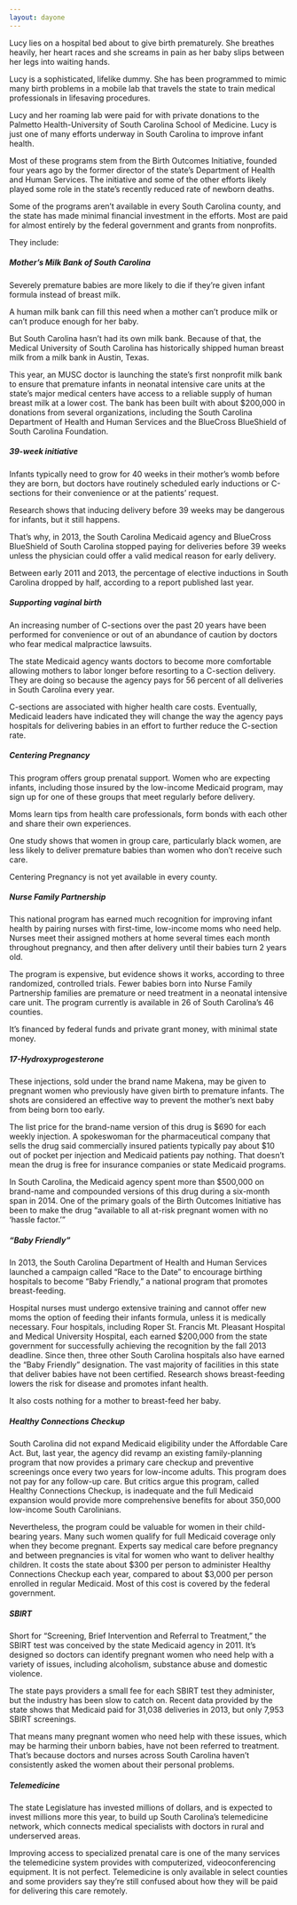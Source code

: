 ```yaml
---
layout: dayone
---
```

Lucy lies on a hospital bed about to give birth prematurely. She breathes heavily, her heart races and she screams in pain as her baby slips between her legs into waiting hands.

Lucy is a sophisticated, lifelike dummy. She has been programmed to mimic many birth problems in a mobile lab that travels the state to train medical professionals in lifesaving procedures.

Lucy and her roaming lab were paid for with private donations to the Palmetto Health-University of South Carolina School of Medicine. Lucy is just one of many efforts underway in South Carolina to improve infant health.

Most of these programs stem from the Birth Outcomes Initiative, founded four years ago by the former director of the state’s Department of Health and Human Services. 
The initiative and some of the other efforts likely played some role in the state’s recently reduced rate of newborn deaths. 

Some of the programs aren’t available in every South Carolina county, and the state has made minimal financial investment in the efforts. Most are paid for almost entirely by the federal government and grants from nonprofits.

They include:

##### Mother’s Milk Bank of South Carolina
Severely premature babies are more likely to die if they’re given infant formula instead of breast milk.

A human milk bank can fill this need when a mother can’t produce milk or can’t produce enough for her baby.

But South Carolina hasn’t had its own milk bank. Because of that, the Medical University of South Carolina has historically shipped human breast milk from a milk bank in Austin, Texas.

This year, an MUSC doctor is launching the state’s first nonprofit milk bank to ensure that premature infants in neonatal intensive care units at the state’s major medical centers have access to a reliable supply of human breast milk at a lower cost. The bank has been built with about $200,000 in donations from several organizations, including the South Carolina Department of Health and Human Services and the BlueCross BlueShield of South Carolina Foundation.

##### 39-week initiative

Infants typically need to grow for 40 weeks in their mother’s womb before they are born, but doctors have routinely scheduled early inductions or C-sections for their convenience or at the patients’ request. 

Research shows that inducing delivery before 39 weeks may be dangerous for infants, but it still happens.

That’s why, in 2013, the South Carolina Medicaid agency and BlueCross BlueShield of South Carolina stopped paying for deliveries before 39 weeks unless the physician could offer a valid medical reason for early delivery. 

Between early 2011 and 2013, the percentage of elective inductions in South Carolina dropped by half, according to a report published last year. 

##### Supporting vaginal birth

An increasing number of C-sections over the past 20 years have been performed for convenience or out of an abundance of caution by doctors who fear medical malpractice lawsuits. 

The state Medicaid agency wants doctors to become more comfortable allowing mothers to labor longer before resorting to a C-section delivery. They are doing so because the agency pays for 56 percent of all deliveries in South Carolina every year.

C-sections are associated with higher health care costs. Eventually, Medicaid leaders have indicated they will change the way the agency pays hospitals for delivering babies in an effort to further reduce the C-section rate.

##### Centering Pregnancy

This program offers group prenatal support. Women who are expecting infants, including those insured by the low-income Medicaid program, may sign up for one of these groups that meet regularly before delivery.

Moms learn tips from health care professionals, form bonds with each other and share their own experiences.

One study shows that women in group care, particularly black women, are less likely to deliver premature babies than women who don’t receive such care.

Centering Pregnancy is not yet available in every county. 

##### Nurse Family Partnership

This national program has earned much recognition for improving infant health by pairing nurses with first-time, low-income moms who need help. Nurses meet their assigned mothers at home several times each month throughout pregnancy, and then after delivery until their babies turn 2 years old. 

The program is expensive, but evidence shows it works, according to three randomized, controlled trials. Fewer babies born into Nurse Family Partnership families are premature or need treatment in a neonatal intensive care unit. The program currently is available in 26 of South Carolina’s 46 counties. 

It’s financed by federal funds and private grant money, with minimal state money. 

##### 17-Hydroxyprogesterone

These injections, sold under the brand name Makena, may be given to pregnant women who previously have given birth to premature infants. The shots are considered an effective way to prevent the mother’s next baby from being born too early. 

The list price for the brand-name version of this drug is $690 for each weekly injection. A spokeswoman for the pharmaceutical company that sells the drug said commercially insured patients typically pay about $10 out of pocket per injection and Medicaid patients pay nothing. That doesn’t mean the drug is free for insurance companies or state Medicaid programs. 

In South Carolina, the Medicaid agency spent more than $500,000 on brand-name and compounded versions of this drug during a six-month span in 2014. One of the primary goals of the Birth Outcomes Initiative has been to make the drug “available to all at-risk pregnant women with no ‘hassle factor.’”

##### “Baby Friendly”

In 2013, the South Carolina Department of Health and Human Services launched a campaign called “Race to the Date” to encourage birthing hospitals to become “Baby Friendly,” a national program that promotes breast-feeding. 

Hospital nurses must undergo extensive training and cannot offer new moms the option of feeding their infants formula, unless it is medically necessary.
Four hospitals, including Roper St. Francis Mt. Pleasant Hospital and Medical University Hospital, each earned $200,000 from the state government for successfully achieving the recognition by the fall 2013 deadline. Since then, three other South Carolina hospitals also have earned the “Baby Friendly” designation. The vast majority of facilities in this state that deliver babies have not been certified. Research shows breast-feeding lowers the risk for disease and promotes infant health. 

It also costs nothing for a mother to breast-feed her baby.

##### Healthy Connections Checkup

South Carolina did not expand Medicaid eligibility under the Affordable Care Act. But, last year, the agency did revamp an existing family-planning program that now provides a primary care checkup and preventive screenings once every two years for low-income adults. This program does not pay for any follow-up care.
But critics argue this program, called Healthy Connections Checkup, is inadequate and the full Medicaid expansion would provide more comprehensive benefits for about 350,000 low-income South Carolinians.

Nevertheless, the program could be valuable for women in their child-bearing years. Many such women qualify for full Medicaid coverage only when they become pregnant. Experts say medical care before pregnancy and between pregnancies is vital for women who want to deliver healthy children.
It costs the state about $300 per person to administer Healthy Connections Checkup each year, compared to about $3,000 per person enrolled in regular Medicaid. Most of this cost is covered by the federal government. 

##### SBIRT

Short for “Screening, Brief Intervention and Referral to Treatment,” the SBIRT test was conceived by the state Medicaid agency in 2011. It’s designed so doctors can identify pregnant women who need help with a variety of issues, including alcoholism, substance abuse and domestic violence. 

The state pays providers a small fee for each SBIRT test they administer, but the industry has been slow to catch on. Recent data provided by the state shows that Medicaid paid for 31,038 deliveries in 2013, but only 7,953 SBIRT screenings.

That means many pregnant women who need help with these issues, which may be harming their unborn babies, have not been referred to treatment. That’s because doctors and nurses across South Carolina haven’t consistently asked the women about their personal problems.

##### Telemedicine

The state Legislature has invested millions of dollars, and is expected to invest millions more this year, to build up South Carolina’s telemedicine network, which connects medical specialists with doctors in rural and underserved areas.

Improving access to specialized prenatal care is one of the many services the telemedicine system provides with computerized, videoconferencing equipment.
It is not perfect. Telemedicine is only available in select counties and some providers say they’re still confused about how they will be paid for delivering this care remotely.